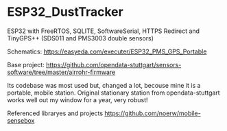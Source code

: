 # ESP32_DustTracker
ESP32 with FreeRTOS, SQLITE, SoftwareSerial, HTTPS Redirect and TinyGPS++ (SDS011 and PMS3003 double sensors)

Schematics:
https://easyeda.com/executer/ESP32_PMS_GPS_Portable

Base project:
https://github.com/opendata-stuttgart/sensors-software/tree/master/airrohr-firmware

Its codebase was most used but, changed a lot, becouse mine it is a portable, mobile station.
Original stationary station from opendata-stuttgart works well out my window for a year, very robust!

Referenced libraryes and projects
https://github.com/noerw/mobile-sensebox
